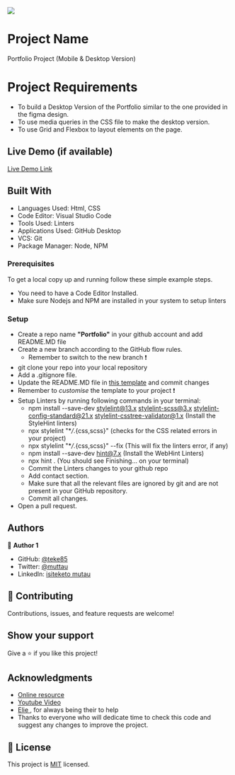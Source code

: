 ![](https://img.shields.io/badge/Microverse-blueviolet)

# Project Name

Portfolio Project (Mobile & Desktop Version)

# Project Requirements

- To build a Desktop Version of the Portfolio similar to the one provided in the figma design.
- To use media queries in the CSS file to make the desktop version.
- To use Grid and Flexbox to layout elements on the page.

## Live Demo (if available)

[Live Demo Link](https://teke85.github.io/mobileFirst_portfolioSetup/)


## Built With

- Languages Used: Html, CSS
- Code Editor: Visual Studio Code
- Tools Used: Linters
- Applications Used: GitHub Desktop
- VCS: Git
- Package Manager: Node, NPM

### Prerequisites

To get a local copy up and running follow these simple example steps.

- You need to have a Code Editor Installed.
- Make sure Nodejs and NPM are installed in your system to setup linters

### Setup

- Create a repo name **"Portfolio"** in your github account and add README.MD file
- Create a new branch according to the GitHub flow rules.
  - Remember to switch to the new branch :exclamation:
- git clone your repo into your local repository
- Add a .gitignore file.
- Update the README.MD file in [this template](https://github.com/microverseinc/readme-template) and commit changes
- Remember to _customise_ the template to your project :exclamation:
- Setup Linters by running following commands in your terminal:
  - npm install --save-dev stylelint@13.x stylelint-scss@3.x stylelint-config-standard@21.x stylelint-csstree-validator@1.x (Install the StyleHint linters)
  - npx stylelint "\*_/_.{css,scss}" (checks for the CSS related errors in your project)
  - npx stylelint "\*_/_.{css,scss}" --fix (This will fix the linters error, if any)
  - npm install --save-dev hint@7.x (Install the WebHint Linters)
  - npx hint . (You should see Finishing... on your terminal)
  - Commit the Linters changes to your github repo
  - Add contact section.
  - Make sure that all the relevant files are ignored by git and are not present in your GitHub repository.
  - Commit all changes.
- Open a pull request.

## Authors

👤 **Author 1**

- GitHub: [@teke85](https://github.com/teke85)
- Twitter: [@muttau](https://twitter.com/muttau)
- LinkedIn: [isiteketo mutau](https://www.linkedin.com/in/isiteketo-mutau-736894241/)

## 🤝 Contributing

Contributions, issues, and feature requests are welcome!

## Show your support

Give a ⭐️ if you like this project!

## Acknowledgments

- [Online resource](https://learn.shayhowe.com/html-css/writing-your-best-code/)
- [Youtube Video](https://www.youtube.com/watch?v=CFgeJq4l1YM&list=PLu8EoSxDXHP7xj_y6NIAhy0wuCd4uVdid&index=13)
- [Elie ](https://github.com/X-Elie-X), for always being their to help
- Thanks to everyone who will dedicate time to check this code and suggest any changes to improve the project.

## 📝 License

This project is [MIT](./MIT.md) licensed.
